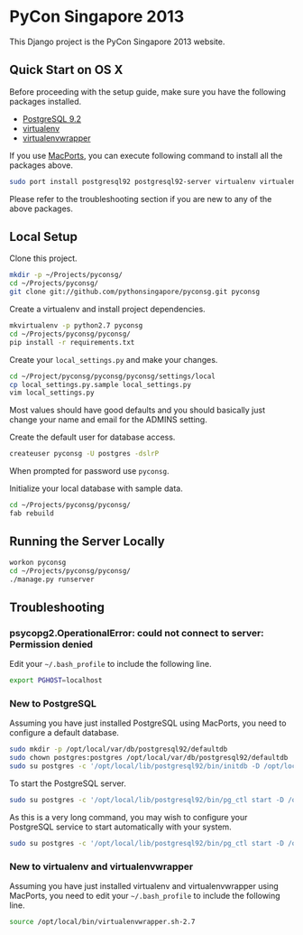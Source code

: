 PyCon Singapore 2013
====================

This Django project is the PyCon Singapore 2013 website.

Quick Start on OS X
--------------------

Before proceeding with the setup guide, make sure you have the following packages installed.

* [PostgreSQL 9.2](http://www.postgresql.org/download/macosx/)
* [virtualenv](http://pypi.python.org/pypi/virtualenv)
* [virtualenvwrapper](http://pypi.python.org/pypi/virtualenvwrapper)

If you use [MacPorts](http://www.macports.org/install.php), you can execute following command to install all the packages above.

```sh
sudo port install postgresql92 postgresql92-server virtualenv virtualenvwrapper
```

Please refer to the troubleshooting section if you are new to any of the above packages.

Local Setup
-----------

Clone this project.

```sh
mkdir -p ~/Projects/pyconsg/
cd ~/Projects/pyconsg/
git clone git://github.com/pythonsingapore/pyconsg.git pyconsg
```

Create a virtualenv and install project dependencies.

```sh
mkvirtualenv -p python2.7 pyconsg
cd ~/Projects/pyconsg/pyconsg/
pip install -r requirements.txt
```

Create your `local_settings.py` and make your changes.

```sh
cd ~/Project/pyconsg/pyconsg/pyconsg/settings/local
cp local_settings.py.sample local_settings.py
vim local_settings.py
```

Most values should have good defaults and you should basically just change your name and email for the ADMINS setting.

Create the default user for database access.

```sh
createuser pyconsg -U postgres -dslrP
```

When prompted for password use `pyconsg`.

Initialize your local database with sample data.

```sh
cd ~/Projects/pyconsg/pyconsg/
fab rebuild
```

Running the Server Locally
--------------------------

```sh
workon pyconsg
cd ~/Projects/pyconsg/pyconsg/
./manage.py runserver
```

Troubleshooting
---------------

### psycopg2.OperationalError: could not connect to server: Permission denied

Edit your `~/.bash_profile` to include the following line.

```sh
export PGHOST=localhost
```

### New to PostgreSQL

Assuming you have just installed PostgreSQL using MacPorts, you need to configure a default database.

```sh
sudo mkdir -p /opt/local/var/db/postgresql92/defaultdb
sudo chown postgres:postgres /opt/local/var/db/postgresql92/defaultdb
sudo su postgres -c '/opt/local/lib/postgresql92/bin/initdb -D /opt/local/var/db/postgresql92/defaultdb'
```

To start the PostgreSQL server.

```sh
sudo su postgres -c '/opt/local/lib/postgresql92/bin/pg_ctl start -D /opt/local/var/db/postgresql92/defaultdb'
```

As this is a very long command, you may wish to configure your PostgreSQL service to start automatically with your system.

```sh
sudo su postgres -c '/opt/local/lib/postgresql92/bin/pg_ctl start -D /opt/local/var/db/postgresql92/defaultdb'
```

### New to virtualenv and virtualenvwrapper

Assuming you have just installed virtualenv and virtualenvwrapper using MacPorts, you need to edit your `~/.bash_profile` to include the following line.

```sh
source /opt/local/bin/virtualenvwrapper.sh-2.7
```
